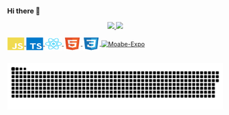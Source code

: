### Hi there 👋

<div align="center">
  <a href="https://github.com/moabedebug">
  <img height="180em" src="https://github-readme-stats.vercel.app/api?username=moabedebug&show_icons=true&theme=merko&include_all_commits=true&count_private=true"/>
  <img height="180em" src="https://github-readme-stats.vercel.app/api/top-langs/?username=moabedebug&layout=compact&langs_count=7&theme=merko"/>
</div>
<div style="display: inline_block"><br>
  <img align="center" alt="Moabe-Js" height="30" width="40" src="https://raw.githubusercontent.com/devicons/devicon/master/icons/javascript/javascript-plain.svg">
  <img align="center" alt="Moabe-Ts" height="30" width="40" src="https://raw.githubusercontent.com/devicons/devicon/master/icons/typescript/typescript-plain.svg">
  <img align="center" alt="Moabe-React" height="30" width="40" src="https://raw.githubusercontent.com/devicons/devicon/master/icons/react/react-original.svg">
  <img align="center" alt="Moabe-HTML" height="30" width="40" src="https://raw.githubusercontent.com/devicons/devicon/master/icons/html5/html5-original.svg">
  <img align="center" alt="Moabe-CSS" height="30" width="40" src="https://raw.githubusercontent.com/devicons/devicon/master/icons/css3/css3-original.svg">
  <img align="center" alt="Moabe-Expo" height="30" width="40" src="https://www.vectorlogo.zone/logos/expoio/expoio-ar21.svg" />
</div>
  
  ##
  
  ![Snake animation](https://github.com/moabedebug/moabedebug/blob/output/github-contribution-grid-snake.svg)
